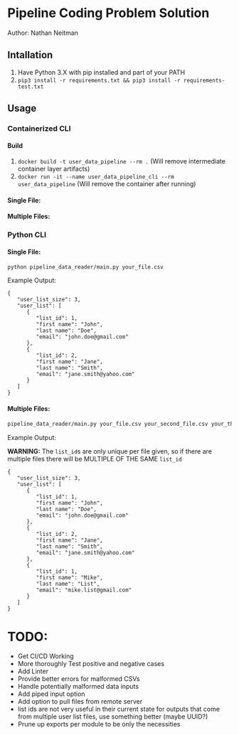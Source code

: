 # Pipeline Coding Problem Solution
Author: Nathan Neitman


## Intallation
1. Have Python 3.X with pip installed and part of your PATH
2. `pip3 install -r requirements.txt && pip3 install -r requirements-test.txt` 
## Usage

### Containerized CLI

#### Build

1. `docker build -t user_data_pipeline --rm .` (Will remove intermediate container layer artifacts)
2. `docker run -it --name user_data_pipeline_cli --rm user_data_pipeline` (Will remove the container after running)

#### Single File:
#### Multiple Files:

### Python CLI

#### Single File:
```sh 
python pipeline_data_reader/main.py your_file.csv
```
Example Output:
```
{
   "user_list_size": 3,
   "user_list": [
      {
         "list_id": 1,
         "first name": "John",
         "last name": "Doe",
         "email": "john.doe@gmail.com"
      },
      {
         "list_id": 2,
         "first name": "Jane",
         "last name": "Smith",
         "email": "jane.smith@yahoo.com"
      }
   ]
}
```

#### Multiple Files:
```sh 
pipeline_data_reader/main.py your_file.csv your_second_file.csv your_third_file.csv
```

Example Output:

**WARNING:** The `list_id`s are only unique per file given, so if there are multiple files there will be MULTIPLE OF THE SAME `list_id`

```
{
   "user_list_size": 3,
   "user_list": [
      {
         "list_id": 1,
         "first name": "John",
         "last name": "Doe",
         "email": "john.doe@gmail.com"
      },
      {
         "list_id": 2,
         "first name": "Jane",
         "last name": "Smith",
         "email": "jane.smith@yahoo.com"
      },
      {
         "list_id": 1, 
         "first name": "Mike",
         "last name": "List",
         "email": "mike.list@gmail.com"
      }
   ]
}
```

# TODO:
- Get CI/CD Working
- More thoroughly Test positive and negative cases
- Add Linter
- Provide better errors for malformed CSVs
- Handle potentially malformed data inputs
- Add piped input option
- Add option to pull files from remote server
- list ids are not very useful in their current state for outputs that come from multiple user list files, use something better (maybe UUID?)
- Prune up exports per module to be only the necessities